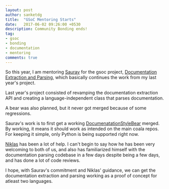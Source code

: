 ```yaml
---
layout: post
author: sanketdg
title:  "GSoC Mentoring Starts"
date:   2017-06-02 09:26:00 +0530
description: Community Bonding ends!
tag:
- gsoc
- bonding
- documentation
- mentoring
comments: true
---
```


So this year, I am mentoring [Saurav] for the gsoc project, [Documentation
Extraction and Parsing], which basically continues the work from my last year's
project.

Last year's project consisted of revamping the documentation extraction API and
creating a language-independent class that parses documentation.

A bear was also planned, but it never got merged because of some regressions.

Saurav's work is to first get a working [DocumenatationStyleBear] merged. By
working, it means it should work as intended on the main coala repos. For
keeping it simple, only Python is being supported right now.

[Niklas] has been a lot of help. I can't begin to say how he has been very
welcoming to both of us, and also has familiarized himself with the
documentation parsing codebase in a few days despite being a few days, and has
done a lot of code reviews.

I hope, with Saurav's commitment and Niklas' guidance, we can get the
documentation extraction and parsing working as a proof of concept for atleast
two languages.

[Niklas]: https://githubcom/NiklasMM
[Saurav]: https://github.com/damngamerz
[Documentation Extraction and Parsing]: http://projects.coala.io/#/projects?project=documentation_extraction_and_parsing
[DocumenatationStyleBear]: https://github.com/coala/coala-bears/pull/1506
